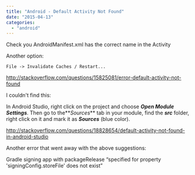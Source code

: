 ```yaml
---
title: "Android - Default Activity Not Found"
date: "2015-04-13"
categories: 
  - "android"
---
```


Check you AndroidManifest.xml has the correct name in the Activity

Another option:

```
File -> Invalidate Caches / Restart...
```

http://stackoverflow.com/questions/15825081/error-default-activity-not-found

I couldn't find this:

In Android Studio, right click on the project and choose **_Open Module Settings_**. Then go to the**_Sources_** tab in your module, find the **_src_** folder, right click on it and mark it as **_Sources_** (blue color).

http://stackoverflow.com/questions/18828654/default-activity-not-found-in-android-studio

Another error that went away with the above suggestions:

Gradle signing app with packageRelease “specified for property 'signingConfig.storeFile' does not exist”
